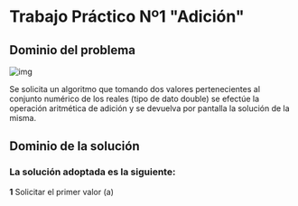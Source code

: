 # Trabajo Práctico Nº1 "Adición"

## Dominio del problema

![img](https://user-images.githubusercontent.com/43832189/56673854-6c9b8a00-668f-11e9-9f49-06d50d7f766a.jpg)

Se solicita un algoritmo que tomando dos valores pertenecientes al conjunto numérico de los reales (tipo de dato double) se efectúe la operación aritmética de adición y se devuelva por pantalla la solución de la misma.

## Dominio de la solución

### La solución adoptada es la siguiente:

<strong>1</strong> Solicitar el primer valor (<cursive>a</cursive>)
